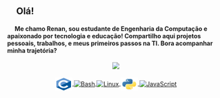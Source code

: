 <h2> &emsp;Olá! </h2>
<h4> &emsp; Me chamo Renan, sou estudante de Engenharia da Computação e apaixonado por tecnologia e educação! Compartilho aqui projetos pessoais, trabalhos, e meus primeiros passos na TI. Bora acompanhar minha trajetória? </h4> 

<div align="center">
  <a href="https://github.com/ArandaCampos">
  <img height="130em" src="https://github-readme-stats.vercel.app/api/top-langs/?username=ArandaCampos&layout=compact&langs_count=7&theme=dark"/>
</div>

<div style="display: inline_block" align="center"><br>
  <img align="center" alt="C" height="30" width="40" src="https://raw.githubusercontent.com/devicons/devicon/master/icons/c/c-original.svg">
  <img align="center" alt="Bash" height="30" width="40" src="https://cdn.jsdelivr.net/gh/devicons/devicon/icons/bash/bash-original.svg">
  <img align="center" alt="Linux" height="30" width="40" src="https://cdn.jsdelivr.net/gh/devicons/devicon/icons/linux/linux-original.svg">
  <img align="center" alt="Python" height="30" width="40" src="https://raw.githubusercontent.com/devicons/devicon/master/icons/python/python-original.svg">
  <img align="center" alt="JavaScript" height="30" width="40" src="https://cdn.jsdelivr.net/gh/devicons/devicon/icons/javascript/javascript-original.svg">
</div>
